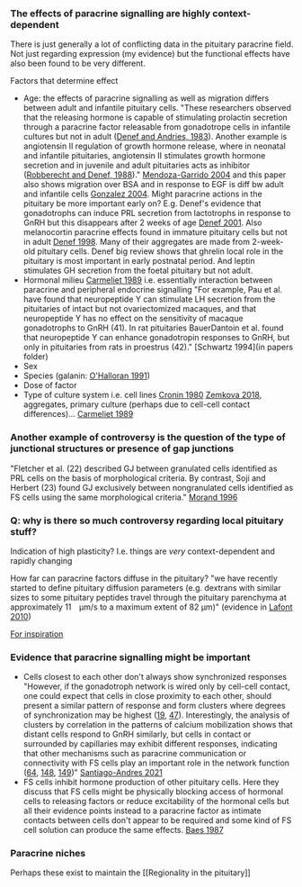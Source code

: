 ### The effects of paracrine signalling are highly context-dependent
There is just generally a lot of conflicting data in the pituitary paracrine field. Not just regarding expression (my evidence) but the functional effects have also been found to be very different.

Factors that determine effect
- Age: the effects of paracrine signalling as well as migration differs between adult and infantile pituitary cells. "These researchers observed that the releasing hormone is capable of stimulating prolactin secretion through a paracrine factor releasable from gonadotrope cells in infantile cultures but not in adult ([Denef and Andries, 1983](https://www.sciencedirect.com/science/article/pii/S0736574804000280#BIB9)). Another example is angiotensin II regulation of growth hormone release, where in neonatal and infantile pituitaries, angiotensin II stimulates growth hormone secretion and in juvenile and adult pituitaries acts as inhibitor ([Robberecht and Denef, 1988](https://www.sciencedirect.com/science/article/pii/S0736574804000280#BIB31))." [Mendoza-Garrido 2004](https://www.sciencedirect.com/science/article/pii/S0736574804000280) and this paper also shows migration over BSA and in response to EGF is diff bw adult and infantile cells [Gonzalez 2004](https://doi.org/10.1016/j.ijdevneu.2004.02.003). Might paracrine actions in the pituitary be more important early on? E.g. Denef's evidence that gonadotrophs can induce PRL secretion from lactotrophs in response to GnRH but this disappears after 2 weeks of age [Denef 2001](https://onlinelibrary.wiley.com/doi/full/10.1046/j.1440-1681.2001.03421.x). Also melanocortin paracrine effects found in immature pituitary cells but not in adult [Denef 1998](https://www.sciencedirect.com/science/article/pii/S0742841398000206). Many of their aggregates are made from 2-week-old pituitary cells. Denef big review shows that ghrelin local role in the pituitary is most important in early postnatal period. And leptin stimulates GH secretion from the foetal pituitary but not adult.
- Hormonal milieu [Carmeliet 1989](https://doi.org/10.1016/0303-7207(89)90088-9) i.e. essentially interaction between paracrine and peripheral endocrine signalling "For example, Pau et al. have found that neuropeptide Y can stimulate LH secretion from the pituitaries of intact but not ovariectomized macaques, and that neuropeptide Y has no effect on the sensitivity of macaque gonadotrophs to GnRH (41). In rat pituitaries BauerDantoin et al. found that neuropeptide Y can enhance gonadotropin responses to GnRH, but only in pituitaries from rats in proestrus (42)." [Schwartz 1994](in papers folder)
- Sex
- Species (galanin: [O'Halloran 1991](https://doi.org/10.1016/0303-7207(91)90237-M))
- Dose of factor
- Type of culture system i.e. cell lines [Cronin 1980](https://doi.org/10.1210/endo-106-3-718) [Zemkova 2018](https://doi.org/10.1016/j.mce.2017.07.003), aggregates, primary culture (perhaps due to cell-cell contact differences)... [Carmeliet 1989](https://doi.org/10.1016/0303-7207(89)90088-9)

### Another example of controversy is the question of the type of junctional structures or presence of gap junctions
"Fletcher et al. (22) described GJ between granulated cells identified as PRL cells on the basis of morphological criteria. By contrast, Soji and Herbert (23) found GJ exclusively between nongranulated cells identified as FS cells using the same morphological criteria." [Morand 1996](https://academic.oup.com/endo/article/137/8/3356/3037707?login=true)

### Q: why is there so much controversy regarding local pituitary stuff?
Indication of high plasticity? I.e. things are *very* context-dependent and rapidly changing

How far can paracrine factors diffuse in the pituitary? "we have recently started to define pituitary diffusion parameters (e.g. dextrans with similar sizes to some pituitary peptides travel through the pituitary parenchyma at approximately 11 μm/s to a maximum extent of 82 μm)" (evidence in [Lafont 2010](https://doi.org/10.1073/pnas.0902599107))

[For inspiration](https://doi.org/10.1016/j.cels.2018.01.016)

### Evidence that paracrine signalling might be important
- Cells closest to each other don't always show synchronized responses "However, if the gonadotroph network is wired only by cell-cell contact, one could expect that cells in close proximity to each other, should present a similar pattern of response and form clusters where degrees of synchronization may be highest ([19](https://www.ncbi.nlm.nih.gov/pmc/articles/PMC7873642/#B19), [47](https://www.ncbi.nlm.nih.gov/pmc/articles/PMC7873642/#B47)). Interestingly, the analysis of clusters by correlation in the patterns of calcium mobilization shows that distant cells respond to GnRH similarly, but cells in contact or surrounded by capillaries may exhibit different responses, indicating that other mechanisms such as paracrine communication or connectivity with FS cells play an important role in the network function ([64](https://www.ncbi.nlm.nih.gov/pmc/articles/PMC7873642/#B64), [148](https://www.ncbi.nlm.nih.gov/pmc/articles/PMC7873642/#B148), [149](https://www.ncbi.nlm.nih.gov/pmc/articles/PMC7873642/#B149))" [Santiago-Andres 2021](https://www.ncbi.nlm.nih.gov/pmc/articles/PMC7873642/)
- FS cells inhibit hormone production of other pituitary cells. Here they discuss that FS cells might be physically blocking access of hormonal cells to releasing factors or reduce excitability of the hormonal cells but all their evidence points instead to a paracrine factor as intimate contacts between cells don't appear to be required and some kind of FS cell solution can produce the same effects. [Baes 1987](https://doi.org/10.1210/endo-120-2-685)

### Paracrine niches

Perhaps these exist to maintain the [[Regionality in the pituitary]]